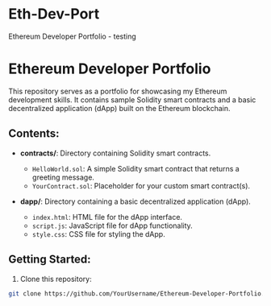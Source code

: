 # Eth-Dev-Port
Ethereum Developer Portfolio - testing

# Ethereum Developer Portfolio

This repository serves as a portfolio for showcasing my Ethereum development skills. It contains sample Solidity smart contracts and a basic decentralized application (dApp) built on the Ethereum blockchain.

## Contents:

- **contracts/**: Directory containing Solidity smart contracts.
  - `HelloWorld.sol`: A simple Solidity smart contract that returns a greeting message.
  - `YourContract.sol`: Placeholder for your custom smart contract(s).

- **dapp/**: Directory containing a basic decentralized application (dApp).
  - `index.html`: HTML file for the dApp interface.
  - `script.js`: JavaScript file for dApp functionality.
  - `style.css`: CSS file for styling the dApp.

## Getting Started:

1. Clone this repository:

```bash
git clone https://github.com/YourUsername/Ethereum-Developer-Portfolio.git
